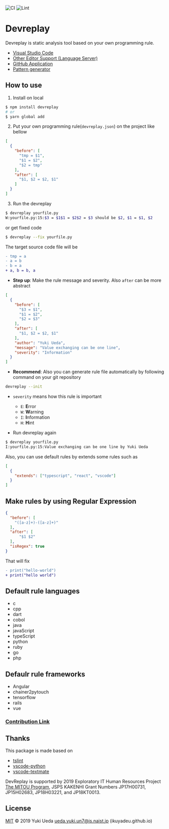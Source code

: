 ![CI](https://github.com/devreplay/devreplay/workflows/CI/badge.svg)
![Lint](https://github.com/devreplay/devreplay/workflows/Lint/badge.svg)

# Devreplay

Devreplay is static analysis tool based on your own programming rule.

* [Visual Studio Code](https://marketplace.visualstudio.com/items?itemName=Ikuyadeu.devreplay)
* [Other Editor Support (Language Server)](https://www.npmjs.com/package/devreplay-server)
* [GitHub Application](https://github.com/marketplace/dev-replay)
* [Pattern generator](https://github.com/devreplay/devreplay-pattern-generator)

## How to use

1. Install on local

```sh
$ npm install devreplay
# or
$ yarn global add 
```

2. Put your own programming rule(`devreplay.json`) on the project like bellow

```json
[
  {
    "before": [
      "tmp = $1",
      "$1 = $2",
      "$2 = tmp"
    ],
    "after": [
      "$1, $2 = $2, $1"
    ]
  }
]
```

3. Run the devreplay

```sh
$ devreplay yourfile.py
W:yourfile.py:15:$3 = $1$1 = $2$2 = $3 should be $2, $1 = $1, $2
```
or get fixed code
```sh
$ devreplay --fix yourfile.py
```

The target source code file will be
```diff
- tmp = a
- a = b
- b = a
+ a, b = b, a
```

* **Step up**: Make the rule message and severity. Also `after` can be more abstract

```json
[
  {
    "before": [
      "$3 = $1",
      "$1 = $2",
      "$2 = $3"
    ],
    "after": [
      "$1, $2 = $2, $1"
    ],
    "author": "Yuki Ueda",
    "message": "Value exchanging can be one line",
    "severity": "Information"
  }
]
```

* **Recommend**: Also you can generate rule file automatically by following command on your git repository

```sh
devreplay --init
```

* `severity` means how this rule is important
    * `E`: **E**rror
    * `W`: **W**arning
    * `I`: **I**nformation
    * `H`: **H**int

* Run devreplay again
```sh
$ devreplay yourfile.py
I:yourfile.py:15:Value exchanging can be one line by Yuki Ueda
```


Also, you can use default rules by extends some rules such as
```json
[
  {
    "extends": ["typescript", "react", "vscode"]
  }
]
```

## Make rules by using Regular Expression

```json
{
  "before": [
    "([a-z]+)-([a-z]+)"
  ],
  "after": [
      "$1 $2"
  ],
  "isRegex": true
}
```

That will fix

```diff
- print("hello-world")
+ print("hello world")
```

## Default rule languages

* c
* cpp
* dart
* cobol
* java
* javaScript
* typeScript
* python
* ruby
* go
* php

## Defaulr rule frameworks

* Angular
* chainer2pytouch
* tensorflow
* rails
* vue

### [Contribution Link](https://github.com/devreplay/devreplay/blob/master/CONTRIBUTING.md)

## Thanks

This package is made based on
* [tslint](https://palantir.github.io/tslint/)
* [vscode-python](https://github.com/Microsoft/vscode-python/blob/master/src/client/language/tokenizer.ts)
* [vscode-textmate](https://github.com/microsoft/vscode-textmate)

DevReplay is supported by 2019 Exploratory IT Human Resources Project [The MITOU Program](https://www.ipa.go.jp/jinzai/mitou/portal_index.html), JSPS KAKENHI Grant Numbers JP17H00731, JP15H02683, JP18H03221, and JP18KT0013.

## License

[MIT](LICENSE) © 2019 Yuki Ueda <ueda.yuki.un7@is.naist.jp> (ikuyadeu.github.io)
